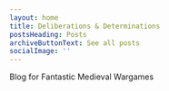 ```yaml
---
layout: home
title: Deliberations & Determinations
postsHeading: Posts
archiveButtonText: See all posts
socialImage: ''
---
```

Blog for Fantastic Medieval Wargames
